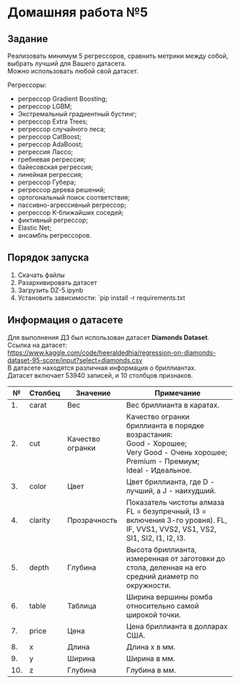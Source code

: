 # Домашняя работа №5

## Задание

Реализовать минимум 5 регрессоров, сравнить метрики между собой, выбрать лучший для Вашего датасета.<br>Можно использовать любой свой датасет.

Регрессоры:
* регрессор Gradient Boosting;
* регрессор LGBM;
* Экстремальный градиентный бустинг;
* регрессор Extra Trees;
* регрессор случайного леса; 
* регрессор CatBoost;
* регрессор AdaBoost;
* регрессия Лассо;	
* гребневая регрессия; 
* байесовская регрессия;
* линейная регрессия;
* регрессор Губера;
* регрессор дерева решений;
* ортогональный поиск соответствия;
* пассивно-агрессивный регрессор; 
* регрессор K-ближайших соседей;
* фиктивный регрессор;
* Elastic Net;
* ансамбль регрессоров.


## Порядок запуска
1. Скачать файлы
2. Разархивировать датасет
3. Загрузить DZ-5.ipynb
4. Установить зависимости: `pip install -r requirements.txt

## Информация о датасете
Для выполнения ДЗ был использован датасет **Diamonds Dataset**.<br>
Ссылка на датасет: https://www.kaggle.com/code/heeraldedhia/regression-on-diamonds-dataset-95-score/input?select=diamonds.csv<br>
В датасете находятся различная информация о бриллиантах.<br>
Датасет включает 53940 записей, и 10 столбцов признаков.<br>


| №   | Столбец          | Значение          | Примечание                                                                                                                                      |
|-----|------------------|-------------------|-------------------------------------------------------------------------------------------------------------------------------------------------|
| 1.  | carat            | Вес               | Вес бриллианта в каратах.                                                                                                                       |
| 2.  | cut              | Качество огранки  | Качество огранки бриллианта в порядке возрастания:<br>Good - Хорошее;<br>Very Good - Очень хорошее;<br>Premium - Премиум;<br>Ideal - Идеальное. |
| 3.  | color            | Цвет              | Цвет бриллианта, где D - лучший, а J - наихудший.                                                                                               |
| 4.  | clarity          | Прозрачность      | Показатель чистоты алмаза  FL = безупречный, I3 = включения 3-го уровня). FL, IF, VVS1, VVS2, VS1, VS2, SI1, SI2, I1, I2, I3.                   |
| 5.  | depth            | Глубина           | Высота бриллианта, измеренная от заготовки до стола, деленная на его средний диаметр по окружности.                                             |
| 6.  | table            | Таблица           | Ширина вершины ромба относительно самой широкой точки.                                                                                          |
| 7.  | price            | Цена              | Цена бриллианта в долларах США.                                                                                                                 |
| 8.  | x                | Длина             | Длина x в мм.                                                                                                                                   |
| 9.  | y                | Ширина            | Ширина в мм.                                                                                                                                    |
| 10. | z                | Глубина           | Глубина в мм.                                                                                                                                   |
